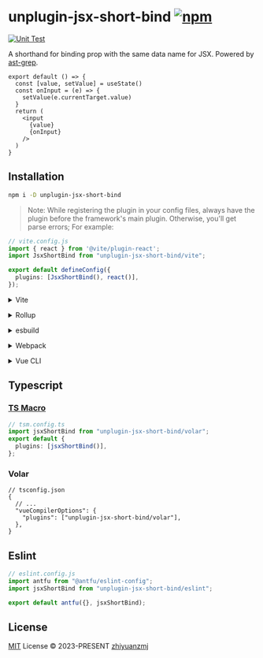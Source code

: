 # unplugin-jsx-short-bind [![npm](https://img.shields.io/npm/v/unplugin-jsx-short-bind.svg)](https://npmjs.com/package/unplugin-jsx-short-bind)

[![Unit Test](https://github.com/zhiyuanzmj/unplugin-jsx-short-bind/actions/workflows/unit-test.yml/badge.svg)](https://github.com/zhiyuanzmj/unplugin-jsx-short-bind/actions/workflows/unit-test.yml)

A shorthand for binding prop with the same data name for JSX. Powered by [ast-grep](https://github.com/ast-grep/ast-grep).

```tsx
export default () => {
  const [value, setValue] = useState()
  const onInput = (e) => {
    setValue(e.currentTarget.value)
  }
  return (
    <input
      {value}
      {onInput}
    />
  )
}
```

## Installation

```bash
npm i -D unplugin-jsx-short-bind
```
> Note: While registering the plugin in your config files, always have the plugin before the framework's main plugin. Otherwise, you'll get parse errors; For example:
```ts
// vite.config.js
import { react } from '@vite/plugin-react';
import JsxShortBind from "unplugin-jsx-short-bind/vite";

export default defineConfig({
  plugins: [JsxShortBind(), react()],
});
```

<details>
<summary>Vite</summary><br>

```ts
// vite.config.ts
import JsxShortBind from "unplugin-jsx-short-bind/vite";

export default defineConfig({
  plugins: [JsxShortBind()],
});
```

<br></details>

<details>
<summary>Rollup</summary><br>

```ts
// rollup.config.js
import JsxShortBind from "unplugin-jsx-short-bind/rollup";

export default {
  plugins: [JsxShortBind()],
};
```

<br></details>

<details>
<summary>esbuild</summary><br>

```ts
// esbuild.config.js
import { build } from "esbuild";

build({
  plugins: [require("unplugin-jsx-short-bind/esbuild")()],
});
```

<br></details>

<details>
<summary>Webpack</summary><br>

```ts
// webpack.config.js
module.exports = {
  /* ... */
  plugins: [require("unplugin-jsx-short-bind/webpack")()],
};
```

<br></details>

<details>
<summary>Vue CLI</summary><br>

```ts
// vue.config.js
module.exports = {
  configureWebpack: {
    plugins: [require("unplugin-jsx-short-bind/webpack")()],
  },
};
```

<br></details>

## Typescript

### [TS Macro](https://github.com/ts-macro/ts-macro)

```ts {5}
// tsm.config.ts
import jsxShortBind from "unplugin-jsx-short-bind/volar";
export default {
  plugins: [jsxShortBind()],
};
```

### Volar

```jsonc {5}
// tsconfig.json
{
  // ...
  "vueCompilerOptions": {
    "plugins": ["unplugin-jsx-short-bind/volar"],
  },
}
```

## Eslint

```js {5}
// eslint.config.js
import antfu from "@antfu/eslint-config";
import jsxShortBind from "unplugin-jsx-short-bind/eslint";

export default antfu({}, jsxShortBind);
```

## License

[MIT](./LICENSE) License © 2023-PRESENT [zhiyuanzmj](https://github.com/zhiyuanzmj)
